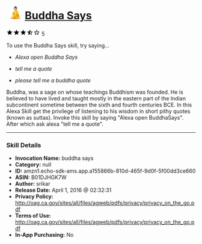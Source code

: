 # &nbsp;<img src="skill_icon" alt="Buddha Says icon" width="36"> [Buddha Says](http://alexa.amazon.com/#skills/amzn1.echo-sdk-ams.app.a155866b-810d-465f-9d0f-5f00dd3ce660)
![3.9 stars](../../images/ic_star_black_18dp_1x.png)![3.9 stars](../../images/ic_star_black_18dp_1x.png)![3.9 stars](../../images/ic_star_black_18dp_1x.png)![3.9 stars](../../images/ic_star_half_black_18dp_1x.png)![3.9 stars](../../images/ic_star_border_black_18dp_1x.png) 5

To use the Buddha Says skill, try saying...

* *Alexa open Buddha Says*

* *tell me a quote*

* *please tell me a buddha quote*

Buddha, was a sage on whose teachings Buddhism was founded. He is believed to have lived and taught mostly in the eastern part of the Indian subcontinent sometime between the sixth and fourth centuries BCE. In this Alexa Skill get the privilege of listening to his wisdom in short pithy quotes (known as suttas). Invoke this skill by saying "Alexa open BuddhaSays". After which ask alexa "tell me a quote".

***

### Skill Details

* **Invocation Name:** buddha says
* **Category:** null
* **ID:** amzn1.echo-sdk-ams.app.a155866b-810d-465f-9d0f-5f00dd3ce660
* **ASIN:** B01DJHGK7W
* **Author:** srikar
* **Release Date:** April 1, 2016 @ 02:32:31
* **Privacy Policy:** http://oag.ca.gov/sites/all/files/agweb/pdfs/privacy/privacy_on_the_go.pdf
* **Terms of Use:** http://oag.ca.gov/sites/all/files/agweb/pdfs/privacy/privacy_on_the_go.pdf
* **In-App Purchasing:** No
